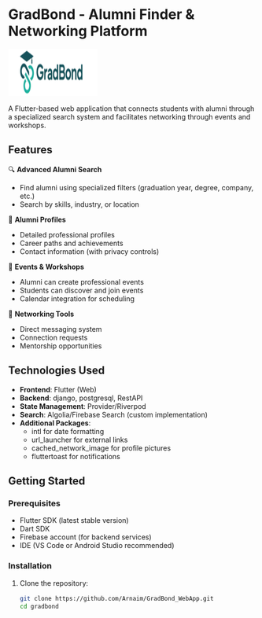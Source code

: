 # GradBond - Alumni Finder & Networking Platform

![GradBond Logo](assets/images/logo.png) 

A Flutter-based web application that connects students with alumni through a specialized search system and facilitates networking through events and workshops.

## Features

🔍 **Advanced Alumni Search**  
- Find alumni using specialized filters (graduation year, degree, company, etc.)
- Search by skills, industry, or location

🎯 **Alumni Profiles**  
- Detailed professional profiles
- Career paths and achievements
- Contact information (with privacy controls)

📅 **Events & Workshops**  
- Alumni can create professional events
- Students can discover and join events
- Calendar integration for scheduling

🤝 **Networking Tools**  
- Direct messaging system
- Connection requests
- Mentorship opportunities

## Technologies Used

- **Frontend**: Flutter (Web)
- **Backend**:  django, postgresql, RestAPI
- **State Management**: Provider/Riverpod
- **Search**: Algolia/Firebase Search (custom implementation)
- **Additional Packages**: 
  - intl for date formatting
  - url_launcher for external links
  - cached_network_image for profile pictures
  - fluttertoast for notifications

## Getting Started

### Prerequisites

- Flutter SDK (latest stable version)
- Dart SDK
- Firebase account (for backend services)
- IDE (VS Code or Android Studio recommended)

### Installation

1. Clone the repository:
   ```bash
   git clone https://github.com/Arnaim/GradBond_WebApp.git
   cd gradbond

